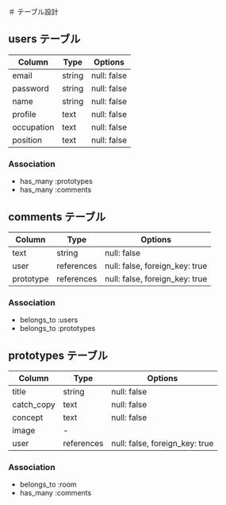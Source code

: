 ＃ テーブル設計

## users テーブル

| Column      | Type    | Options         |
| ----------  | --------| --------------  |
| email       | string  | null: false     |
| password    | string  | null: false     |
| name        | string  | null: false     |
| profile     | text    | null: false     |
| occupation  | text    | null: false     |
| position    | text    | null: false     |

### Association

- has_many :prototypes
- has_many :comments

## comments テーブル

| Column      | Type        | Options                         |
| ----------  | ----------  | --------------------------------|
| text        | string      | null: false                     |
| user        | references  | null: false,  foreign_key: true |
| prototype   | references  | null: false,  foreign_key: true |

### Association

- belongs_to :users
- belongs_to :prototypes

## prototypes テーブル

| Column      | Type        | Options                         |
| ----------  | --------    | --------------------------------|
| title       | string      | null: false                     |
| catch_copy  | text        | null: false                     |
| concept     | text        | null: false                     |
| image       | -           |                                 |
| user        | references  | null: false,  foreign_key: true |


### Association

- belongs_to :room
- has_many :comments
